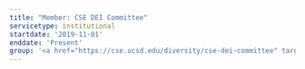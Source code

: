 ```yaml
---
title: "Member: CSE DEI Committee"
servicetype: institutional
startdate: '2019-11-01'
enddate: 'Present'
group: '<a href="https://cse.ucsd.edu/diversity/cse-dei-committee" target="_blank">Computer Science & Engineering (CSE) Department's DEI Committee</a>, <a href="https://ucsd.edu/" target="_blank">University of California San Diego</a>'
---
```

